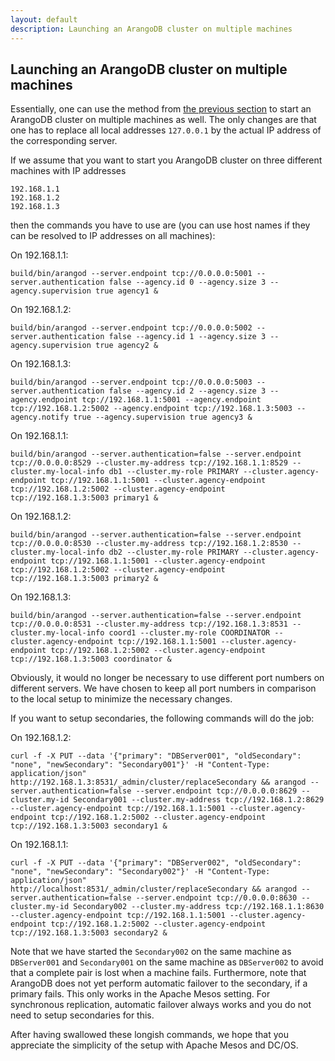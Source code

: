 ```yaml
---
layout: default
description: Launching an ArangoDB cluster on multiple machines
---
```

Launching an ArangoDB cluster on multiple machines
--------------------------------------------------

Essentially, one can use the method from [the previous
section](deployment-local.html) to start an ArangoDB cluster on multiple machines as
well. The only changes are that one has to replace all local addresses `127.0.0.1` by the actual IP address of the corresponding server.

If we assume that you want to start you ArangoDB cluster on three different machines with IP addresses

```
192.168.1.1
192.168.1.2
192.168.1.3
```

then the commands you have to use are (you can use host names if they can be resolved to IP addresses on all machines):

On 192.168.1.1:

```
build/bin/arangod --server.endpoint tcp://0.0.0.0:5001 --server.authentication false --agency.id 0 --agency.size 3 --agency.supervision true agency1 &
```

On 192.168.1.2:

```
build/bin/arangod --server.endpoint tcp://0.0.0.0:5002 --server.authentication false --agency.id 1 --agency.size 3 --agency.supervision true agency2 &
```

On 192.168.1.3:

```
build/bin/arangod --server.endpoint tcp://0.0.0.0:5003 --server.authentication false --agency.id 2 --agency.size 3 --agency.endpoint tcp://192.168.1.1:5001 --agency.endpoint tcp://192.168.1.2:5002 --agency.endpoint tcp://192.168.1.3:5003 --agency.notify true --agency.supervision true agency3 &
```

On 192.168.1.1:
```
build/bin/arangod --server.authentication=false --server.endpoint tcp://0.0.0.0:8529 --cluster.my-address tcp://192.168.1.1:8529 --cluster.my-local-info db1 --cluster.my-role PRIMARY --cluster.agency-endpoint tcp://192.168.1.1:5001 --cluster.agency-endpoint tcp://192.168.1.2:5002 --cluster.agency-endpoint tcp://192.168.1.3:5003 primary1 &
```

On 192.168.1.2:
```
build/bin/arangod --server.authentication=false --server.endpoint tcp://0.0.0.0:8530 --cluster.my-address tcp://192.168.1.2:8530 --cluster.my-local-info db2 --cluster.my-role PRIMARY --cluster.agency-endpoint tcp://192.168.1.1:5001 --cluster.agency-endpoint tcp://192.168.1.2:5002 --cluster.agency-endpoint tcp://192.168.1.3:5003 primary2 &
```

On 192.168.1.3:
```
build/bin/arangod --server.authentication=false --server.endpoint tcp://0.0.0.0:8531 --cluster.my-address tcp://192.168.1.3:8531 --cluster.my-local-info coord1 --cluster.my-role COORDINATOR --cluster.agency-endpoint tcp://192.168.1.1:5001 --cluster.agency-endpoint tcp://192.168.1.2:5002 --cluster.agency-endpoint tcp://192.168.1.3:5003 coordinator &
```

Obviously, it would no longer be necessary to use different port numbers on different servers. We have chosen to keep all port numbers in comparison to the local setup to minimize the necessary changes.

If you want to setup secondaries, the following commands will do the job:

On 192.168.1.2:

    curl -f -X PUT --data '{"primary": "DBServer001", "oldSecondary": "none", "newSecondary": "Secondary001"}' -H "Content-Type: application/json" http://192.168.1.3:8531/_admin/cluster/replaceSecondary && arangod --server.authentication=false --server.endpoint tcp://0.0.0.0:8629 --cluster.my-id Secondary001 --cluster.my-address tcp://192.168.1.2:8629 --cluster.agency-endpoint tcp://192.168.1.1:5001 --cluster.agency-endpoint tcp://192.168.1.2:5002 --cluster.agency-endpoint tcp://192.168.1.3:5003 secondary1 &

On 192.168.1.1:

    curl -f -X PUT --data '{"primary": "DBServer002", "oldSecondary": "none", "newSecondary": "Secondary002"}' -H "Content-Type: application/json" http://localhost:8531/_admin/cluster/replaceSecondary && arangod --server.authentication=false --server.endpoint tcp://0.0.0.0:8630 --cluster.my-id Secondary002 --cluster.my-address tcp://192.168.1.1:8630 --cluster.agency-endpoint tcp://192.168.1.1:5001 --cluster.agency-endpoint tcp://192.168.1.2:5002 --cluster.agency-endpoint tcp://192.168.1.3:5003 secondary2 &

Note that we have started the `Secondary002` on the same machine as `DBServer001` and `Secondary001` on the same machine as `DBServer002` to avoid that a complete pair is lost when a machine fails. Furthermore, note that ArangoDB does not yet perform automatic failover to the secondary, if a primary fails. This only works in the Apache Mesos setting. For synchronous replication, automatic failover always works and you do not need to setup secondaries for this.

After having swallowed these longish commands, we hope that you appreciate the simplicity of the setup with Apache Mesos and DC/OS.
